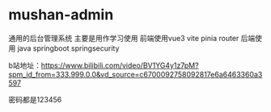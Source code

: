 # mushan-admin
通用的后台管理系统 主要是用作学习使用
前端使用vue3  vite  pinia  router
后端使用 java springboot  springsecurity

b站地址：https://www.bilibili.com/video/BV1YG4y1z7pM?spm_id_from=333.999.0.0&vd_source=c6700092758092817e6a6463360a3597

密码都是123456
